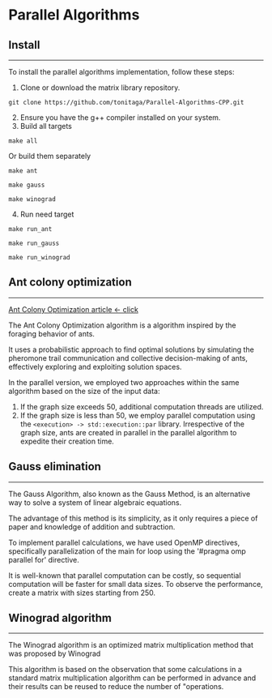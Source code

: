 # Parallel Algorithms


## Install

---
To install the parallel algorithms implementation, follow these steps:

1. Clone or download the matrix library repository.

```shell
git clone https://github.com/tonitaga/Parallel-Algorithms-CPP.git
```

2. Ensure you have the g++ compiler installed on your system.
3. Build all targets

```shell
make all
```

Or build them separately

```shell
make ant
```

```shell
make gauss
```

```shell
make winograd
```

4. Run need target

```shell
make run_ant
```

```shell
make run_gauss
```

```shell
make run_winograd
```

## Ant colony optimization

---

[Ant Colony Optimization article <- click](https://habr.com/ru/companies/timeweb/articles/754462/)

The Ant Colony Optimization algorithm is a algorithm
inspired by the foraging behavior of ants.

It uses a probabilistic approach to find optimal solutions 
by simulating the pheromone trail communication and collective
decision-making of ants, effectively exploring and exploiting solution spaces.

In the parallel version, we employed two approaches within
the same algorithm based on the size of the input data:
1) If the graph size exceeds 50, additional computation threads are utilized.
2) If the graph size is less than 50, we employ parallel computation using the `<execution> -> std::execution::par` library.
Irrespective of the graph size, ants are created in parallel
in the parallel algorithm to expedite their creation time.

## Gauss elimination

---

The Gauss Algorithm, also known as the Gauss Method, is an alternative way
to solve a system of linear algebraic equations.

The advantage of this method is its simplicity,
as it only requires a piece of paper and knowledge of addition and
subtraction.

To implement parallel calculations, we have used OpenMP
directives, specifically parallelization of the main for loop using the
'#pragma omp parallel for' directive.

It is well-known that parallel computation can be costly,
so sequential computation will be faster for small data sizes.
To observe the performance, create a matrix with sizes starting
from 250.

## Winograd algorithm

---

The Winograd algorithm is an optimized matrix multiplication 
method that was proposed by Winograd

This algorithm is based on the observation that some calculations
in a standard matrix multiplication algorithm can be performed
in advance and their results can be reused to reduce the number of
"operations.
